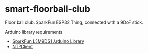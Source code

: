 # smart-floorball-club

Floor ball club. SparkFun ESP32 Thing, connected with a 9DoF stick.

Arduino library requirements

- [SparkFun LSM9DS1 Arduino Library
  ](https://github.com/sparkfun/SparkFun_LSM9DS1_Arduino_Library)
- [NTPClient](https://github.com/taranais/NTPClient)
